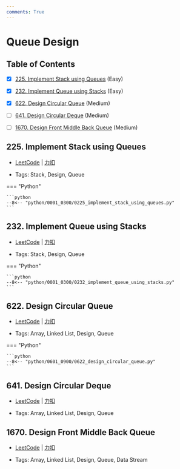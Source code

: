 ```yaml
---
comments: True
---
```


# Queue Design

## Table of Contents

- [x] [225. Implement Stack using Queues](#225-implement-stack-using-queues) (Easy)
- [x] [232. Implement Queue using Stacks](#232-implement-queue-using-stacks) (Easy)
- [x] [622. Design Circular Queue](#622-design-circular-queue) (Medium)
- [ ] [641. Design Circular Deque](#641-design-circular-deque) (Medium)
- [ ] [1670. Design Front Middle Back Queue](#1670-design-front-middle-back-queue) (Medium)


## 225. Implement Stack using Queues

-    [LeetCode](https://leetcode.com/problems/implement-stack-using-queues/) | [力扣](https://leetcode.cn/problems/implement-stack-using-queues/)

-   Tags: Stack, Design, Queue

=== "Python"

    ```python
    --8<-- "python/0001_0300/0225_implement_stack_using_queues.py"
    ```



## 232. Implement Queue using Stacks

-    [LeetCode](https://leetcode.com/problems/implement-queue-using-stacks/) | [力扣](https://leetcode.cn/problems/implement-queue-using-stacks/)

-   Tags: Stack, Design, Queue

=== "Python"

    ```python
    --8<-- "python/0001_0300/0232_implement_queue_using_stacks.py"
    ```



## 622. Design Circular Queue

-    [LeetCode](https://leetcode.com/problems/design-circular-queue/) | [力扣](https://leetcode.cn/problems/design-circular-queue/)

-   Tags: Array, Linked List, Design, Queue

=== "Python"

    ```python
    --8<-- "python/0601_0900/0622_design_circular_queue.py"
    ```



## 641. Design Circular Deque

-    [LeetCode](https://leetcode.com/problems/design-circular-deque/) | [力扣](https://leetcode.cn/problems/design-circular-deque/)

-   Tags: Array, Linked List, Design, Queue



## 1670. Design Front Middle Back Queue

-    [LeetCode](https://leetcode.com/problems/design-front-middle-back-queue/) | [力扣](https://leetcode.cn/problems/design-front-middle-back-queue/)

-   Tags: Array, Linked List, Design, Queue, Data Stream
